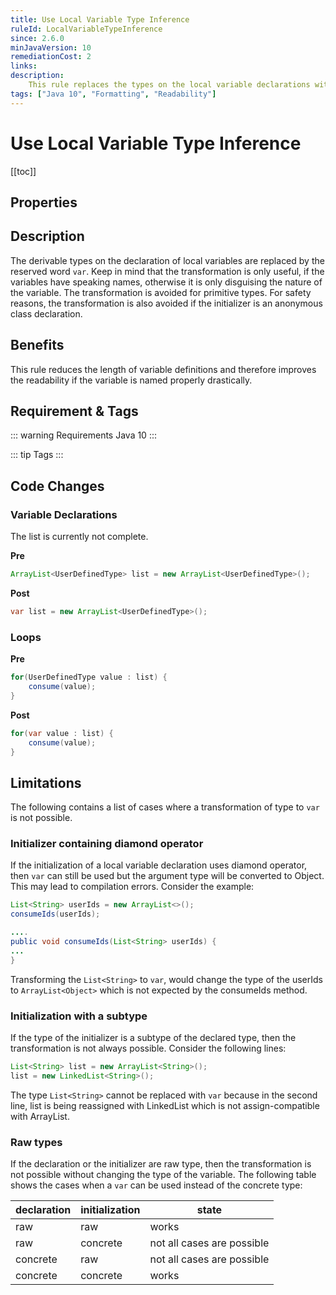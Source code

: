 ```yaml
---
title: Use Local Variable Type Inference
ruleId: LocalVariableTypeInference
since: 2.6.0
minJavaVersion: 10
remediationCost: 2
links:
description:
    This rule replaces the types on the local variable declarations with the reserved word var introduced in Java 10.
tags: ["Java 10", "Formatting", "Readability"]
---
```


# Use Local Variable Type Inference

[[toc]]

## Properties

<RuleProperties />


## Description

The derivable types on the declaration of local variables are replaced by the reserved word `var`.
Keep in mind that the transformation is only useful, if the variables have speaking names, otherwise it is only disguising the nature of the variable.
The transformation is avoided for primitive types. For safety reasons, the transformation is also avoided if the initializer is an anonymous class declaration.

## Benefits

This rule reduces the length of variable definitions and therefore  improves the readability if the variable is named properly drastically.

## Requirement & Tags

::: warning Requirements
Java 10
:::

::: tip Tags
<TagLinks />
:::

## Code Changes

### Variable Declarations

The list is currently not complete.

__Pre__

``` java
ArrayList<UserDefinedType> list = new ArrayList<UserDefinedType>();
```
__Post__

``` java
var list = new ArrayList<UserDefinedType>();
```

### Loops

__Pre__

``` java
for(UserDefinedType value : list) {
    consume(value);
}
```

__Post__

``` java
for(var value : list) {
    consume(value);
}
```

## Limitations

The following contains a list of cases where a transformation of type to `var` is not possible.

### Initializer containing  diamond operator
If the initialization of a local variable declaration uses diamond operator, then `var` can still be used but the argument type will be converted to Object. This may lead to compilation errors. Consider the example:

``` java
List<String> userIds = new ArrayList<>();
consumeIds(userIds);

....
public void consumeIds(List<String> userIds) {
...
}
```

Transforming the `List<String>` to `var`, would change the type of the userIds to `ArrayList<Object>` which is not expected by the consumeIds method.

### Initialization with a subtype
If the type of the initializer is a subtype of the declared type, then the transformation is not always possible. Consider the following lines:

``` java
List<String> list = new ArrayList<String>();
list = new LinkedList<String>();
```
The type `List<String>` cannot be replaced with `var` because in the second line, list is being reassigned with LinkedList which is not assign-compatible with ArrayList.

### Raw types
If the declaration or the initializer are raw type, then the transformation is not possible without changing the type of the variable. The following table shows the cases when a `var` can be used instead of the concrete type:

|declaration|initialization|state|
|-|-|-|
|raw|raw| works|
|raw|concrete|not all cases are possible |
|concrete|raw|not all cases are possible |
|concrete|concrete|works |

<VersionNotice />

